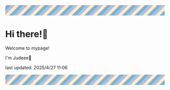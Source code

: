 <!-- Header image -->
<img src="./pokemon/pokemon_6.png" width="1000">

# Hi there!👋

Welcome to mypage!

I'm Judeee🐷

last updated: 2025/4/27 11:06

<!-- Footer image -->
<img src="./pokemon/pokemon_6.png" width="1000">
